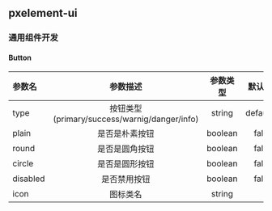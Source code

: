 ## pxelement-ui

### 通用组件开发

#### Button

| 参数名   |                   参数描述                   | 参数类型 |  默认值 |
| :------- | :------------------------------------------: | :------: | ------: |
| type     | 按钮类型(primary/success/warnig/danger/info) |  string  | default |
| plain    |                是否是朴素按钮                | boolean  |   false |
| round    |                是否是圆角按钮                | boolean  |   false |
| circle   |                是否是圆形按钮                | boolean  |   false |
| disabled |                 是否禁用按钮                 | boolean  |   false |
| icon     |                   图标类名                   |  string  |      无 |
